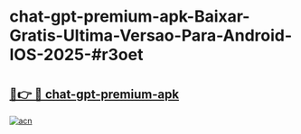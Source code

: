 # chat-gpt-premium-apk-Baixar-Gratis-Ultima-Versao-Para-Android-IOS-2025-#r3oet

# <h2><a href="https://ainizakaria.my?title=chat-gpt-premium-apk&ref=22M">🔗👉 🔴 chat-gpt-premium-apk</a></h2>

[![acn](https://github.com/user-attachments/assets/0f9c940e-d8b0-45ae-aac7-cd30a18b3e1c)](https://ainizakaria.my?title=chat-gpt-premium-apk&ref=22M)


